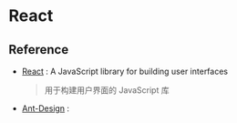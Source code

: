 # React

## Reference

- [React](https://github.com/facebook/react) : A JavaScript library for building user interfaces
  > 用于构建用户界面的 JavaScript 库
- [Ant-Design](https://github.com/ant-design/ant-design) : 
